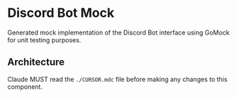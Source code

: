 # Discord Bot Mock

Generated mock implementation of the Discord Bot interface using GoMock for unit testing purposes.

## Architecture  
Claude MUST read the `./CURSOR.mdc` file before making any changes to this component.